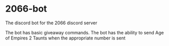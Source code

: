 # 2066-bot
The discord bot for the 2066 discord server

The bot has basic giveaway commands.
The bot has the ability to send Age of Empires 2 Taunts when the  appropriate number is sent
